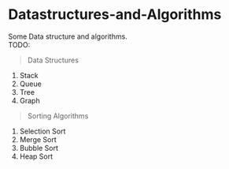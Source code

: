 # Datastructures-and-Algorithms
Some Data structure and algorithms.<br>
TODO:
> Data Structures
1. Stack 
2. Queue
3. Tree
4. Graph

> Sorting Algorithms 
1. Selection Sort
2. Merge Sort
3. Bubble Sort
4. Heap Sort
